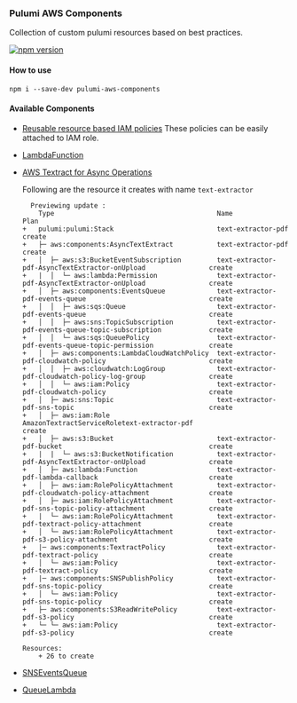 ### Pulumi AWS Components

Collection of custom pulumi resources based on best practices.

[![npm version](https://badge.fury.io/js/pulumi-aws-components.svg)](https://www.npmjs.com/pulumi-aws-components)

#### How to use

```
npm i --save-dev pulumi-aws-components
```

#### Available Components

- [Reusable resource based IAM policies](src/components/policies)
  These policies can be easily attached to IAM role.

- [LambdaFunction](src/components/LambdaFunction.ts)
- [AWS Textract for Async Operations](src/components/AsyncTextract.ts)

  Following are the resource it creates with name `text-extractor`

  ```
    Previewing update :
      Type                                         Name                                                          Plan
  +   pulumi:pulumi:Stack                          text-extractor-pdf                                            create
  +   ├─ aws:components:AsyncTextExtract           text-extractor-pdf                                            create
  +   │  ├─ aws:s3:BucketEventSubscription         text-extractor-pdf-AsyncTextExtractor-onUpload                create
  +   |  │  └─ aws:lambda:Permission               text-extractor-pdf-AsyncTextExtractor-onUpload                create
  +   │  ├─ aws:components:EventsQueue             text-extractor-pdf-events-queue                               create
  +   │  │  ├─ aws:sqs:Queue                       text-extractor-pdf-events-queue                               create
  +   │  │  ├─ aws:sns:TopicSubscription           text-extractor-pdf-events-queue-topic-subscription            create
  +   │  │  └─ aws:sqs:QueuePolicy                 text-extractor-pdf-events-queue-topic-permission              create
  +   │  ├─ aws:components:LambdaCloudWatchPolicy  text-extractor-pdf-cloudwatch-policy                          create
  +   │  │  ├─ aws:cloudwatch:LogGroup             text-extractor-pdf-cloudwatch-policy-log-group                create
  +   │  │  └─ aws:iam:Policy                      text-extractor-pdf-cloudwatch-policy                          create
  +   │  ├─ aws:sns:Topic                          text-extractor-pdf-sns-topic                                  create
  +   │  ├─ aws:iam:Role                           AmazonTextractServiceRoletext-extractor-pdf                   create
  +   │  ├─ aws:s3:Bucket                          text-extractor-pdf-bucket                                     create
  +   |  |  └─ aws:s3:BucketNotification           text-extractor-pdf-AsyncTextExtractor-onUpload                create
  +   │  ├─ aws:lambda:Function                    text-extractor-pdf-lambda-callback                            create
  +   │  ├─ aws:iam:RolePolicyAttachment           text-extractor-pdf-cloudwatch-policy-attachment               create
  +   │  ├─ aws:iam:RolePolicyAttachment           text-extractor-pdf-sns-topic-policy-attachment                create
  +   |  └─ aws:iam:RolePolicyAttachment           text-extractor-pdf-textract-policy-attachment                 create
  +   │  └─ aws:iam:RolePolicyAttachment           text-extractor-pdf-s3-policy-attachment                       create
  +   |─ aws:components:TextractPolicy             text-extractor-pdf-textract-policy                            create
  +   │  └─ aws:iam:Policy                         text-extractor-pdf-textract-policy                            create
  +   |─ aws:components:SNSPublishPolicy           text-extractor-pdf-sns-topic-policy                           create
  +   │  └─ aws:iam:Policy                         text-extractor-pdf-sns-topic-policy                           create
  +   ├─ aws:components:S3ReadWritePolicy          text-extractor-pdf-s3-policy                                  create
  +   └─ └─ aws:iam:Policy                         text-extractor-pdf-s3-policy                                  create

  Resources:
      + 26 to create
  ```

- [SNSEventsQueue](src/components/SNSEventsQueue.ts)
- [QueueLambda](src/components/QueueLambda.ts)
